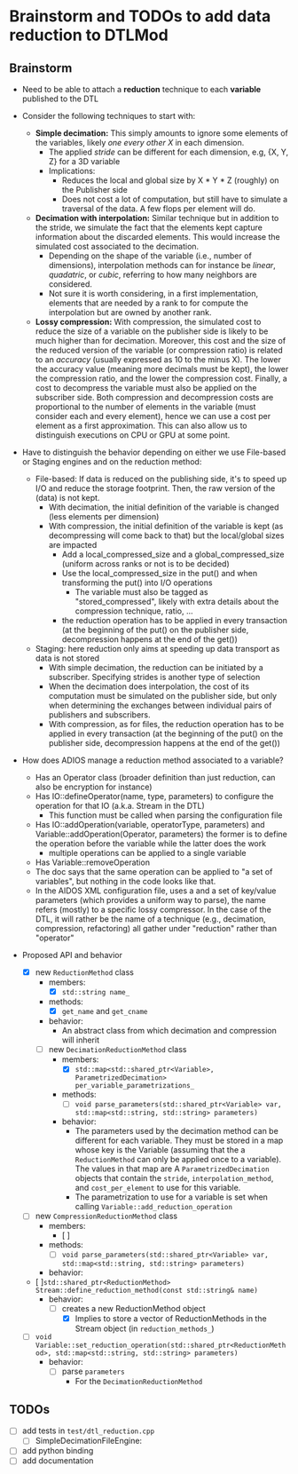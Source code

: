 # Brainstorm and TODOs to add data reduction to DTLMod

## Brainstorm
- Need to be able to attach a **reduction** technique to each **variable** published to the DTL

- Consider the following techniques to start with:
  - **Simple decimation:** This simply amounts to ignore some elements of the variables, likely *one every other X* in each dimension.
    - The applied *stride* can be different for each dimension, e.g, {X, Y, Z} for a 3D variable
    - Implications:
        - Reduces the local and global size by X * Y * Z (roughly) on the Publisher side
        - Does not cost a lot of computation, but still have to simulate a traversal of the data. A few flops per element will do.
  - **Decimation with interpolation:** Similar technique but in addition to the stride, we simulate the fact that the elements kept capture information about the discarded elements. This would increase the simulated cost associated to the decimation.
    - Depending on the shape of the variable (i.e., number of dimensions), interpolation methods can for instance be *linear*, *quadatric*, or *cubic*, referring to how many neighbors are considered.
    - Not sure it is worth considering, in a first implementation, elements that are needed by a rank to for compute the interpolation but are owned by another rank.
  - **Lossy compression:** With compression, the simulated cost to reduce the size of a variable on the publisher side  is likely to be much higher than for decimation. Moreover, this cost and the size of the reduced version of the variable (or compression ratio) is related to an *accuracy* (usually expressed as 10 to the minus X). The lower the accuracy value (meaning more decimals must be kept), the lower the compression ratio, and the lower the compression cost. Finally, a cost to decompress the variable must also be applied on the subscriber side. Both compression and decompression costs are proportional to the number of elements in the variable (must consider each and every element), hence we can use a cost per element as a first approximation. This can also allow us to distinguish executions on CPU or GPU at some point. 

- Have to distinguish the behavior depending on either we use File-based or Staging engines and on the reduction method:
  - File-based: If data is reduced on the publishing side, it's to speed up I/O and reduce the storage footprint. Then, the raw version of the (data) is not kept.
    - With decimation, the initial definition of the variable is changed (less elements per dimension)
    - With compression, the initial definition of the variable is kept (as decompressing will come back to that) but the local/global sizes are impacted
      - Add a local_compressed_size and a global_compressed_size (uniform across ranks or not is to be decided)
      - Use the local_compressed_size in the put() and when transforming the put() into I/O operations
        - The variable must also be tagged as "stored_compressed", likely with extra details about the compression technique, ratio, ...
      - the reduction operation has to be applied in every transaction (at the beginning of the put() on the publisher side, decompression happens at the end of the get())
  - Staging: here reduction only aims at speeding up data transport as data is not stored
    - With simple decimation, the reduction can be initiated by a subscriber. Specifying strides is another type of selection
    - When the decimation does interpolation, the cost of its computation must be simulated on the publisher side, but only when determining the exchanges between individual pairs of publishers and subscribers.
    - With compression, as for files, the reduction operation has to be applied in every transaction (at the beginning of the put() on the publisher side, decompression happens at the end of the get())       

- How does ADIOS manage a reduction method associated to a variable?
  - Has an Operator class (broader definition than just reduction, can also be encryption for instance)
  - Has IO::defineOperator(name, type, parameters) to configure the operation for that IO (a.k.a. Stream in the DTL)
    - This function must be called when parsing the configuration file
  - Has IO::addOperation(variable, operatorType, parameters) and Variable::addOperation(Operator, parameters) the former is to define the operation before the variable while the latter does the work
    - multiple operations can be applied to a single variable
  - Has Variable::removeOperation
  - The doc says that the same operation can be applied to "a set of variables", but nothing in the code looks like that.
  - In the AIDOS XML configuration file, uses a <operator type="name"> and a set of key/value parameters (which provides a uniform way to parse), the name refers (mostly) to a specific lossy compressor. In the case of the DTL, it will rather be the name of a technique (e.g., decimation, compression, refactoring) all gather under "reduction" rather than "operator" 

- Proposed API and behavior
  - [x] new `ReductionMethod` class
    - members:
      - [x] `std::string name_`
    - methods:
      - [x] `get_name` and `get_cname`
    - behavior:
      - An abstract class from which decimation and compression will inherit
    - [ ] new `DecimationReductionMethod` class
      - members:
        - [x] `std::map<std::shared_ptr<Variable>, ParametrizedDecimation> per_variable_parametrizations_`
      - methods:
        - [ ] `void parse_parameters(std::shared_ptr<Variable> var, std::map<std::string, std::string> parameters)`
      - behavior:
        - The parameters used by the decimation method can be different for each variable. They must be stored in a map whose key is the Variable (assuming that the a `ReductionMethod` can only be applied once to a variable). The values in that map are A `ParametrizedDecimation` objects that contain the `stride`, `interpolation_method`, and `cost_per_element` to use for this variable.
        - The parametrization to use for a variable is set when calling `Variable::add_reduction_operation`
  - [ ] new `CompressionReductionMethod` class
    - members:
      - [ ]
    - methods:
      - [ ] `void parse_parameters(std::shared_ptr<Variable> var, std::map<std::string, std::string> parameters)`
    - behavior:
  - [ ]`std::shared_ptr<ReductionMethod> Stream::define_reduction_method(const std::string& name)`
    - behavior:
      - [ ] creates a new ReductionMethod object
        - [x] Implies to store a vector of ReductionMethods in the Stream object (in `reduction_methods_`)
  - [ ] `void Variable::set_reduction_operation(std::shared_ptr<ReductionMethod>, std::map<std::string, std::string> parameters)`
    - behavior:
      - [ ] parse `parameters`
        - For the `DecimationReductionMethod`

## TODOs
- [ ] add tests in `test/dtl_reduction.cpp`
  - [ ] SimpleDecimationFileEngine:
- [ ] add python binding
- [ ] add documentation